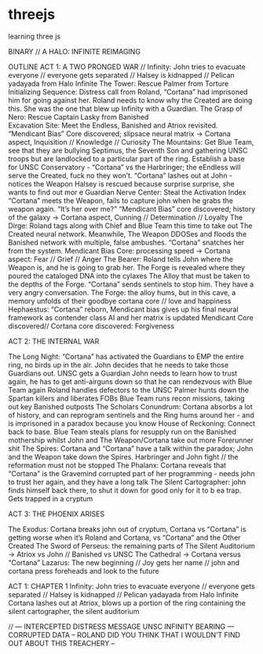 # threejs
learning three js 


BINARY // 
A HALO: INFINITE REIMAGING 

OUTLINE 
ACT 1:  A TWO PRONGED WAR // 
Infinity: John tries to evacuate everyone // everyone gets separated // Halsey is kidnapped // Pelican yadayada from Halo Infinite 
The Tower: Rescue Palmer from Torture 
Initializing Sequence: Distress call from Roland, “Cortana” had imprisoned him for going against her. Roland needs to know why the Created are doing this.  She was the one that blew up Infinity with a Guardian. 
The Grasp of Nero: Rescue Captain Lasky from Banished  
Excavation Site:  Meet the Endless, Banished and Atriox revisited. 
 “Mendicant Bias” Core discovered; slipsace neural matrix  → Cortana aspect, Inquisition // Knowledge // Curiosity 
The Mountains: Get Blue Team, see that they are bullying  Septimus, the Seventh Son and gathering UNSC troops but are landlocked to a particular part of the ring.  Establish a base for UNSC 
Conservatory  - “Cortana” vs the Harbringer; the eEndless will serve the Created, fuck no they won’t. “Cortana” lashes out at John - notices the Weapon 
Halsey is rescued because surprise surprise, she wants to find out mor e
Guardian Nerve Center:  Steal the Activation Index “Cortana” meets the Weapon, fails to capture john when he grabs the weapon again.  “It’s her over me?” 
“Mendicant Bias” core discovered; history of the galaxy → Cortana aspect, Cunning // Determination // Loyalty 
The Dirge:  Roland tags along with Chief and  Blue Team this time to take out The Created neural network. Meanwhile, The Weapon DDOSes and  floods the  Banished network with multiple, false ambushes. “Cortana” snatches her from the system. 
Mendicant Bias Core: processing speed  → Cortana aspect: Fear // Grief // Anger
The Bearer: Roland tells John where the Weapon is, and he is going to grab her.  The Forge is revealed where they poured the cataloged DNA into the cylaxes The Alloy that must be taken to the depths of the Forge. “Cortana” sends sentinels to stop him.  They have a very angry conversation. 
The Forge:  the alloy hums, but in this cave, a memory unfolds of their goodbye 
cortana core // love and happiness 
Hephaestus:  “Cortana” reborn, Mendicant bias gives up his final neural framework as contender class AI  and her matrix is updated 
Mendicant Core discovered// Cortana core discovered: Forgiveness 

ACT 2:  THE INTERNAL WAR 


The Long Night:  “Cortana” has activated the Guardians to EMP the entire ring, no birds up in the air. John decides that he needs to take those Guardians out. 
UNSC gets a Guardian
John needs to learn how to trust again, he has to get anti-airguns down so that he can rendezvous with Blue Team again 
Roland handles defectors to the UNSC 
Palmer hunts down the Spartan killers and liberates FOBs 
Blue Team runs recon missions, taking out key Banished outposts
The Scholars Conundrum: Cortana absorbs a lot of history, and can reprogram sentinels and the Ring hums around her -  and is imprisoned in a paradox because you know 
House of Reckoning:  Connect back to base. Blue Team steals plans for resupply run on the Banished mothership whilst John and The Weapon/Cortana take out more Forerunner shit 
The Spires:  Cortana and “Cortana” have a talk within the paradox; John and the Weapon take down the Spires. Harbringer and John fight // the reformation must not be stopped 
The Phalanx:  Cortana reveals that “Cortana” is the Gravemind corrupted part of her programming - needs john to trust her again, and they have a long talk
The Silent Cartographer:  john finds himself back there, to shut it down for good only for it to b ea trap.  Gets trapped in a cryptum 



ACT 3:  THE PHOENIX ARISES 

The Exodus:  Cortana breaks john out of cryptum, Cortana vs “Cortana” is getting worse when it’s Roland and Cortana, vs “Cortana” and the Other Created 
The Sword of Perseus:  the remaining parts of 
The Silent Auditorium → Atriox vs John // Banished vs UNSC 
The Cathedral → Cortana versus “Cortana” 
Lazarus:  The new beginning // Joy gets her name // john and cortana press foreheads and look to the future 







ACT 1: CHAPTER 1 
Infinity: John tries to evacuate everyone // everyone gets separated // Halsey is kidnapped // Pelican yadayada from Halo Infinite 
Cortana lashes out at Atriox, blows up a portion of the ring containing the silent cartographer, the silent auditorium 



// — INTERCEPTED DISTRESS MESSAGE 
UNSC INFINITY 
BEARING — CORRUPTED DATA 
– ROLAND DID YOU THINK THAT I WOULDN’T FIND OUT ABOUT THIS TREACHERY – 


 

